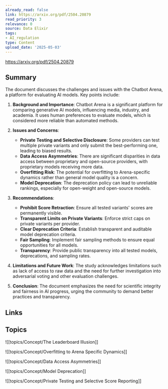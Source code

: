 ```yaml
---
already_read: false
link: https://arxiv.org/pdf/2504.20879
read_priority: 3
relevance: 0
source: Data Elixir
tags:
- AI_regulation
type: Content
upload_date: '2025-05-03'
---
```


https://arxiv.org/pdf/2504.20879
## Summary

The document discusses the challenges and issues with the Chatbot Arena, a platform for evaluating AI models. Key points include:

1. **Background and Importance**: Chatbot Arena is a significant platform for comparing generative AI models, influencing media, industry, and academia. It uses human preferences to evaluate models, which is considered more reliable than automated methods.

2. **Issues and Concerns**:
   - **Private Testing and Selective Disclosure**: Some providers can test multiple private variants and only submit the best-performing one, leading to biased results.
   - **Data Access Asymmetries**: There are significant disparities in data access between proprietary and open-source providers, with proprietary models receiving more data.
   - **Overfitting Risk**: The potential for overfitting to Arena-specific dynamics rather than general model quality is a concern.
   - **Model Deprecation**: The deprecation policy can lead to unreliable rankings, especially for open-weight and open-source models.

3. **Recommendations**:
   - **Prohibit Score Retraction**: Ensure all tested variants' scores are permanently visible.
   - **Transparent Limits on Private Variants**: Enforce strict caps on private variants per provider.
   - **Clear Deprecation Criteria**: Establish transparent and auditable model deprecation criteria.
   - **Fair Sampling**: Implement fair sampling methods to ensure equal opportunities for all models.
   - **Transparency**: Provide public transparency into all tested models, deprecations, and sampling rates.

4. **Limitations and Future Work**: The study acknowledges limitations such as lack of access to raw data and the need for further investigation into adversarial voting and other evaluation challenges.

5. **Conclusion**: The document emphasizes the need for scientific integrity and fairness in AI progress, urging the community to demand better practices and transparency.
## Links


## Topics

![[topics/Concept/The Leaderboard Illusion]]

![[topics/Concept/Overfitting to Arena Specific Dynamics]]

![[topics/Concept/Data Access Asymmetries]]

![[topics/Concept/Model Deprecation]]

![[topics/Concept/Private Testing and Selective Score Reporting]]